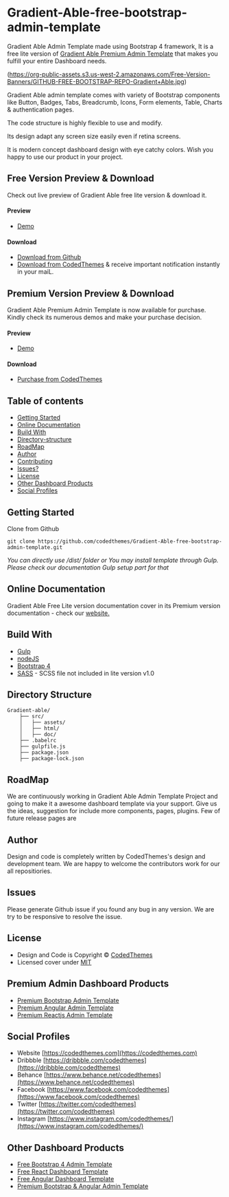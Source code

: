 # Gradient-Able-free-bootstrap-admin-template

Gradient Able Admin Template made using Bootstrap 4 framework, It is a free lite version of [Gradient Able Premium Admin Template](https://codedthemes.com/item/gradient-able-bootstrap-lite/) that makes you fulfill your entire Dashboard needs.


(https://org-public-assets.s3.us-west-2.amazonaws.com/Free-Version-Banners/GITHUB-FREE-BOOTSTRAP-REPO-Gradient+Able.jpg)

Gradient Able admin template comes with variety of Bootstrap components like Button, Badges, Tabs, Breadcrumb, Icons, Form elements, Table, Charts & authentication pages.

The code structure is highly flexible to use and modify. 

Its design adapt any screen size easily even if retina screens.

It is modern concept dashboard design with eye catchy colors. Wish you happy to use our product in your project.

## Free Version Preview & Download

Check out live preview of Gradient Able free lite version & download it.

#### Preview

 - [Demo](http://lite.codedthemes.com/gradient-able/bootstrap/index.html)

#### Download

 - [Download from Github](https://github.com/codedthemes/Gradient-Able-free-bootstrap-admin-template)
 - [Download from CodedThemes](https://codedthemes.com/item/gradient-able-bootstrap-lite/) & receive important notification instantly in your maiL.
 
 ## Premium Version Preview & Download

Gradient Able Premium Admin Template is now available for purchase. Kindly check its numerous demos and make your purchase decision.

#### Preview

 - [Demo](http://lite.codedthemes.com/gradient-able/bootstrap/index.html)

#### Download

 - [Purchase from CodedThemes](https://codedthemes.com/item/gradient-able-admin-template/)

## Table of contents

 * [Getting Started](#getting-started)
 * [Online Documentation](#online-documentation)
 * [Build With](#build-with)
 * [Directory-structure](#directory-structure)
 * [RoadMap](#roadmap)
 * [Author](#author)
 * [Contributing](#contributing)
 * [Issues?](#issues)
 * [License](#license)
 * [Other Dashboard Products](#other-dashboard-products)
 * [Social Profiles](#social-profiles)
 
## Getting Started

Clone from Github 

```
git clone https://github.com/codedthemes/Gradient-Able-free-bootstrap-admin-template.git
```

*You can directly use /dist/ folder or You may install template through Gulp. Please check our documentation Gulp setup part for that*


## Online Documentation

Gradient Able Free Lite version documentation cover in its Premium version documentation - check our [website.](http://html.codedthemes.com/gradient-able/bootstrap/doc/)

## Build With

 - [Gulp](https://gulpjs.com/)
 - [nodeJS](https://nodejs.org/en/)
 - [Bootstrap 4](https://getbootstrap.com/)
 - [SASS](https://sass-lang.com/) - SCSS file not included in lite version v1.0
 
## Directory Structure

```
Gradient-able/
    ├── src/
    │   ├── assets/
    │   ├── html/
    │   ├── doc/
    ├── .babelrc
    ├── gulpfile.js
    ├── package.json
    ├── package-lock.json
```

## RoadMap

We are continuously working in Gradient Able Admin Template Project and going to make it a awesome dashboard template via your support. Give us the ideas, suggestion for include more components, pages, plugins. Few of future release pages are

## Author

Design and code is completely written by CodedThemes's design and development team. We are happy to welcome the contributors work for our all repositiories.

## Issues

Please generate Github issue if you found any bug in any version. We are try to be responsive to resolve the issue.

## License

 - Design and Code is Copyright &copy; [CodedThemes](https://www.codedthemes.com)
 - Licensed cover under [MIT](https://github.com/codedthemes/Gradient-Able-free-bootstrap-admin-template/blob/master/LICENSE)
 
## Premium Admin Dashboard Products

 - [Premium Bootstrap Admin Template](https://codedthemes.com/item/category/templates/admin-templates/)
 - [Premium Angular Admin Template](https://codedthemes.com/item/category/templates/angular-dashboards/)
 - [Premium Reactjs Admin Template](https://codedthemes.com/item/category/templates/react-admin-templates/)

## Social Profiles
 - Website [https://codedthemes.com](https://codedthemes.com)
 - Dribbble [https://dribbble.com/codedthemes](https://dribbble.com/codedthemes)
 - Behance [https://www.behance.net/codedthemes](https://www.behance.net/codedthemes)
 - Facebook [https://www.facebook.com/codedthemes](https://www.facebook.com/codedthemes)
 - Twitter [https://twitter.com/codedthemes](https://twitter.com/codedthemes)
 - Instagram [https://www.instagram.com/codedthemes/](https://www.instagram.com/codedthemes/)

## Other Dashboard Products

 - [Free Bootstrap 4 Admin Template](https://codedthemes.com/item/category/free-templates/free-bootstrap-admin-templates)
 - [Free React Dashboard Template](https://codedthemes.com/item/category/free-templates/free-react-admin-templates)
 - [Free Angular Dashboard Template](https://codedthemes.com/item/category/free-templates/free-angular-admin-templates)
 - [Premium Bootstrap & Angular Admin Template](https://codedthemes.com/item/category/templates/admin-templates/)
 
